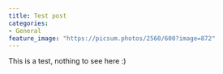 ```yaml
---
title: Test post
categories:
- General
feature_image: "https://picsum.photos/2560/600?image=872"
---
```


This is a test, nothing to see here :)
